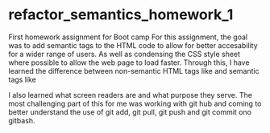 # refactor_semantics_homework_1
First homework assignment for Boot camp
For this assignment, the goal was to add semantic tags to the HTML code to allow for better accesability for a wider range of users. 
As well as condensing the CSS style sheet where possible to allow the web page to load faster.
Through this, I have learned the difference between non-semantic HTML tags like <!--<div>--> and semantic tags like <!---<section>, <article>, ect.--->

I also learned what screen readers are and what purpose they serve.
The most challenging part of this for me was working with git hub and coming to better understand the use of git add, git pull, git push and git commit ono gitbash.
  
